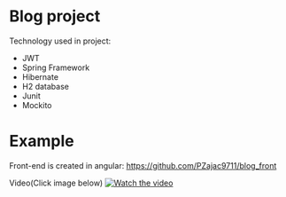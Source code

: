 # Blog project
Technology used in project:
* JWT
* Spring Framework
* Hibernate
* H2 database
* Junit
* Mockito

# Example
Front-end is created in angular: https://github.com/PZajac9711/blog_front

Video(Click image below)
[![Watch the video](https://i.ibb.co/0rBdv75/Bez-tytu-u.png)](https://www.youtube.com/watch?v=SUL7Uz6Qx_8&feature=youtu.be)
